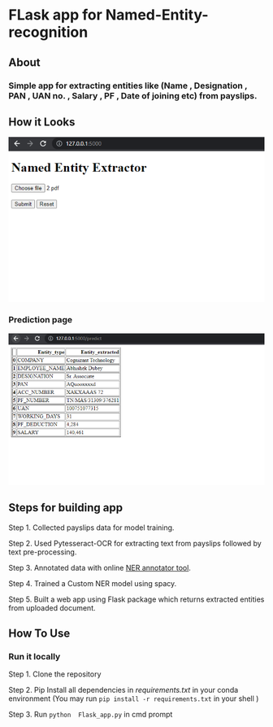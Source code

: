 # FLask app for Named-Entity-recognition

## **About**
### Simple app for extracting entities like (Name , Designation , PAN , UAN no. , Salary , PF , Date of joining etc)  from payslips. 
   



## **How it Looks**
![The First Page of app](https://raw.githubusercontent.com/kartikay-99k/Named-Entity-recognizer-app/main/Screenshot%202022-09-07%20154333.png)    

### Prediction page
![The Predict Page of app](https://raw.githubusercontent.com/kartikay-99k/Named-Entity-recognizer-app/main/predict.png)    



    
## **Steps for building app**   

Step 1. Collected payslips data for model training.   

Step 2. Used Pytesseract-OCR for extracting text from payslips followed by text pre-processing.   

Step 3. Annotated data with online [NER annotator tool](https://tecoholic.github.io/ner-annotator/).  

Step 4. Trained a Custom NER model using spacy.  

Step 5. Built a web app using Flask package which returns extracted entities from uploaded document.   

   
    


## **How To Use**
### Run it locally 

Step 1. Clone the repository 

Step 2. Pip Install all dependencies in   *requirements.txt*  in your conda environment   (You may run `pip install -r requirements.txt` in your shell )  

Step 3. Run  `python  Flask_app.py` in cmd prompt

